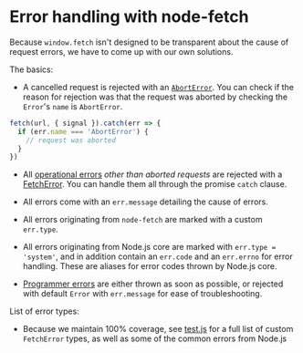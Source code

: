 
Error handling with node-fetch
==============================

Because `window.fetch` isn't designed to be transparent about the cause of request errors, we have to come up with our own solutions.

The basics:

- A cancelled request is rejected with an [`AbortError`](https://github.com/bitinn/node-fetch/blob/master/README.md#class-aborterror). You can check if the reason for rejection was that the request was aborted by checking the `Error`'s `name` is `AbortError`.

```js
fetch(url, { signal }).catch(err => {
  if (err.name === 'AbortError') {
    // request was aborted
  }
})
```

- All [operational errors][joyent-guide] *other than aborted requests* are rejected with a [FetchError](https://github.com/bitinn/node-fetch/blob/master/README.md#class-fetcherror). You can handle them all through the promise `catch` clause.

- All errors come with an `err.message` detailing the cause of errors.

- All errors originating from `node-fetch` are marked with a custom `err.type`.

- All errors originating from Node.js core are marked with `err.type = 'system'`, and in addition contain an `err.code` and an `err.errno` for error handling. These are aliases for error codes thrown by Node.js core.

- [Programmer errors][joyent-guide] are either thrown as soon as possible, or rejected with default `Error` with `err.message` for ease of troubleshooting.

List of error types:

- Because we maintain 100% coverage, see [test.js](https://github.com/bitinn/node-fetch/blob/master/test/test.js) for a full list of custom `FetchError` types, as well as some of the common errors from Node.js

[joyent-guide]: https://www.joyent.com/node-js/production/design/errors#operational-errors-vs-programmer-errors
